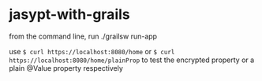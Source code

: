 # jasypt-with-grails
from the command line, run ./grailsw run-app

use `$ curl https://localhost:8080/home` or `$ curl https://localhost:8080/home/plainProp` to test the encrypted property or a plain @Value property respectively
